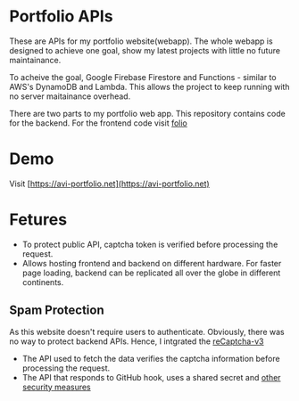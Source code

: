 # Portfolio APIs

These are APIs for my portfolio website(webapp). The whole webapp is designed to achieve one goal, show my latest projects with little no future maintainance. 

To acheive the goal, Google Firebase Firestore and Functions - similar to AWS's DynamoDB and Lambda. This allows the project to keep running with no server maitainance overhead. 

There are two parts to my portfolio web app. This repository contains code for the backend. For the frontend code visit [folio](https://github.com/avipl/folio)


# Demo

Visit [https://avi-portfolio.net](https://avi-portfolio.net)


# Fetures

- To protect public API, captcha token is verified before processing the request. 
- Allows hosting frontend and backend on different hardware. For faster page loading, backend can be replicated all over the globe in different continents.


## Spam Protection

As this website doesn't require users to authenticate. Obviously, there was no way to protect backend APIs. Hence, I intgrated the [reCaptcha-v3](https://google.com) 

- The API used to fetch the data verifies the captcha information before processing the request.
- The API that responds to GitHub hook, uses a shared secret and [other security measures](https://docs.github.com/en/webhooks-and-events/webhooks/securing-your-webhooks)
